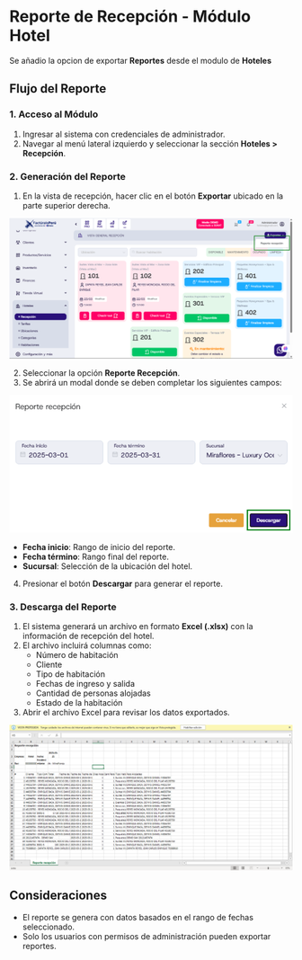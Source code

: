 # Reporte de Recepción - Módulo Hotel

Se añadio la opcion de exportar **Reportes** desde el modulo de **Hoteles**

## Flujo del Reporte

### 1. Acceso al Módulo
1. Ingresar al sistema con credenciales de administrador.
2. Navegar al menú lateral izquierdo y seleccionar la sección **Hoteles > Recepción**.

### 2. Generación del Reporte
1. En la vista de recepción, hacer clic en el botón **Exportar** ubicado en la parte superior derecha.

![alt text](img/exportar-reporte-hotel-1.png)

2. Seleccionar la opción **Reporte Recepción**.
3. Se abrirá un modal donde se deben completar los siguientes campos:

![alt text](img/exportar-reporte-hotel-2.png)

   - **Fecha inicio**: Rango de inicio del reporte.
   - **Fecha término**: Rango final del reporte.
   - **Sucursal**: Selección de la ubicación del hotel.
4. Presionar el botón **Descargar** para generar el reporte.

### 3. Descarga del Reporte
1. El sistema generará un archivo en formato **Excel (.xlsx)** con la información de recepción del hotel.
2. El archivo incluirá columnas como:
   - Número de habitación
   - Cliente
   - Tipo de habitación
   - Fechas de ingreso y salida
   - Cantidad de personas alojadas
   - Estado de la habitación
3. Abrir el archivo Excel para revisar los datos exportados.

![alt text](img/exportar-reporte-hotel-3.png)

## Consideraciones
- El reporte se genera con datos basados en el rango de fechas seleccionado.
- Solo los usuarios con permisos de administración pueden exportar reportes.


